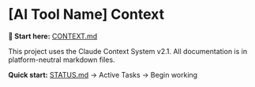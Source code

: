 # [AI Tool Name] Context

**📍 Start here:** [CONTEXT.md](./CONTEXT.md)

This project uses the Claude Context System v2.1. All documentation is in platform-neutral markdown files.

**Quick start:** [STATUS.md](./STATUS.md) → Active Tasks → Begin working
